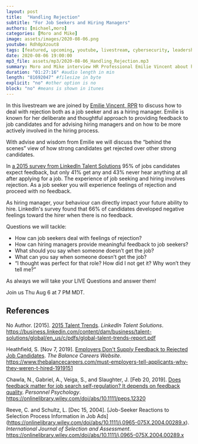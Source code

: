 ```yaml
---
layout: post
title:  "Handling Rejection"
subtitle: "For Job Seekers and Hiring Managers"
authors: [michael,moro]
categories: [Moro and Mike]
image: assets/images/2020-08-06.png
youtube: Rdh0pXzout8
tags: [featured, upcoming, youtube, livestream, cybersecurity, leadership, careers, job hunting, management, emotional intelligence, rejection, hiring, management, recruiting]
date: 2020-08-06 19:00:00
mp3_file: assets/mp3/2020-08-06_Handling_Rejection.mp3
summary: Moro and Mike interview HR Professional Emilie Vincent about how job seekers and hiring managers can handle rejection better, provide meaningful feedback, and improve the hiring process.
duration: "01:27:16" #audio length in min
length: "81692047" #filesize in byte
explicit: "no" #other option is no
block: "no" #means is shown in itunes
---
```


In this livestream we are joined by [Emilie Vincent, RPR](https://www.linkedin.com/in/emilievincentyyc/) to discuss how to deal with rejection both as a job seeker and as a hiring manager. Emilie is known for her deliberate and thoughtful approach to providing feedback to job candidates and for advising hiring managers and on how to be more actively involved in the hiring process.

With advise and wisdom from Emilie we will discuss the “behind the scenes” view of how strong candidates get rejected over other strong candidates.

In [a 2015 survey from LinkedIn Talent Solutions](https://business.linkedin.com/content/dam/business/talent-solutions/global/en_us/c/pdfs/global-talent-trends-report.pdf) 95% of jobs candidates expect feedback, but only 41% get any and 43% never hear anything at all after applying for a job. The experience of job seeking and hiring involves rejection. As a job seeker you will experience feelings of rejection and proceed with no feedback. 

As hiring manager, your behaviour can directly impact your future ability to hire. LinkedIn's survey found that 66% of candidates developed negative feelings toward the hirer when there is no feedback.

Questions we will tackle:

- How can job seekers deal with feelings of rejection?
- How can hiring managers provide meaningful feedback to job seekers?
- What should you say when someone doesn’t get the job?
- What can you say when someone doesn’t get the job?
- “I thought was perfect for that role? How did I not get it? Why won’t they tell me?”

As always we will take your LIVE Questions and answer them!

Join us Thu Aug 6 at 7 PM MDT.

## References

No Author. \[2015\]. [2015 Talent Trends](https://business.linkedin.com/content/dam/business/talent-solutions/global/en_us/c/pdfs/global-talent-trends-report.pdf). *LinkedIn Talent Solutions*. <https://business.linkedin.com/content/dam/business/talent-solutions/global/en_us/c/pdfs/global-talent-trends-report.pdf>

Heathfield, S. \[Nov 7, 2019\]. [Employers Don't Supply Feedback to Rejected Job Candidates](https://www.thebalancecareers.com/must-employers-tell-applicants-why-they-weren-t-hired-1919151). *The Balance Careers Website*. <https://www.thebalancecareers.com/must-employers-tell-applicants-why-they-weren-t-hired-1919151>

Chawla, N., Gabriel, A., Veiga, S., and Slaughter, J. \[Feb 20, 2019\]. [Does feedback matter for job search self-regulation? It depends on feedback quality](https://onlinelibrary.wiley.com/doi/abs/10.1111/peps.12320). *Personnel Psychology*. <https://onlinelibrary.wiley.com/doi/abs/10.1111/peps.12320>

Reeve, C. and Schultz, L. \[Dec 15, 2004\]. [Job-Seeker Reactions to Selection Process Information in Job Ads\](https://onlinelibrary.wiley.com/doi/abs/10.1111/j.0965-075X.2004.00289.x). *International Journal of Selection and Assessment*. <https://onlinelibrary.wiley.com/doi/abs/10.1111/j.0965-075X.2004.00289.x>

